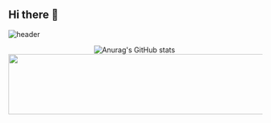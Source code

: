 ## Hi there 👋
![header](https://capsule-render.vercel.app/api?type=waving&color=auto&height=300&section=header&text=Hi%20I'm%20MyungJin&fontSize=90)
<div align="center">
  <img src="https://github-readme-stats.vercel.app/api?username=Myungjin&show_icons=true&theme=radical" alt="Anurag's GitHub stats"/>&nbsp

</div>
<a href="https://github.com/devxb/gitanimals">
  <img
    src="https://render.gitanimals.org/lines/leemj0948?pet-id=643674550950697964"
    width="600"
    height="120"
  />
</a>
  
<!--
**leemj0948/leemj0948** is a ✨ _special_ ✨ repository because its `README.md` (this file) appears on your GitHub profile.

Here are some ideas to get you started:

- 🔭 I’m currently working on ...
- 🌱 I’m currently learning ...
- 👯 I’m looking to collaborate on ...
- 🤔 I’m looking for help with ...
- 💬 Ask me about ...
- 📫 How to reach me: ...
- 😄 Pronouns: ...
- ⚡ Fun fact: ...
-->
